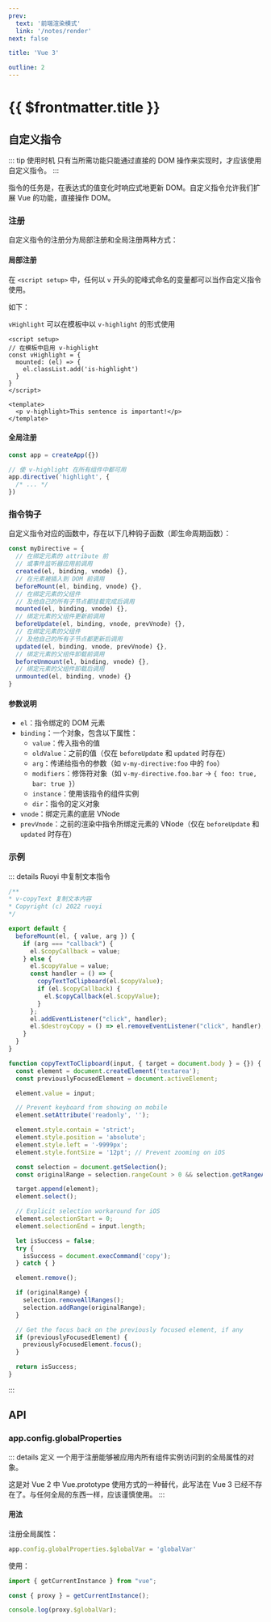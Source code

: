 ```yaml
---
prev:
  text: '前端渲染模式'
  link: '/notes/render'
next: false

title: 'Vue 3'

outline: 2
---
```


# {{ $frontmatter.title }}


## 自定义指令

::: tip 使用时机
只有当所需功能只能通过直接的 DOM 操作来实现时，才应该使用自定义指令。
:::

指令的任务是，在表达式的值变化时响应式地更新 DOM。自定义指令允许我们扩展 Vue 的功能，直接操作 DOM。


### 注册

自定义指令的注册分为局部注册和全局注册两种方式：


#### 局部注册

在 `<script setup>` 中，任何以 `v` 开头的驼峰式命名的变量都可以当作自定义指令使用。

如下：

`vHighlight` 可以在模板中以 `v-highlight` 的形式使用

```vue
<script setup>
// 在模板中启用 v-highlight
const vHighlight = {
  mounted: (el) => {
    el.classList.add('is-highlight')
  }
}
</script>

<template>
  <p v-highlight>This sentence is important!</p>
</template>
```


#### 全局注册

```js
const app = createApp({})

// 使 v-highlight 在所有组件中都可用
app.directive('highlight', {
  /* ... */
})
```


### 指令钩子

自定义指令对应的函数中，存在以下几种钩子函数（即生命周期函数）：

```js
const myDirective = {
  // 在绑定元素的 attribute 前
  // 或事件监听器应用前调用
  created(el, binding, vnode) {},
  // 在元素被插入到 DOM 前调用
  beforeMount(el, binding, vnode) {},
  // 在绑定元素的父组件
  // 及他自己的所有子节点都挂载完成后调用
  mounted(el, binding, vnode) {},
  // 绑定元素的父组件更新前调用
  beforeUpdate(el, binding, vnode, prevVnode) {},
  // 在绑定元素的父组件
  // 及他自己的所有子节点都更新后调用
  updated(el, binding, vnode, prevVnode) {},
  // 绑定元素的父组件卸载前调用
  beforeUnmount(el, binding, vnode) {},
  // 绑定元素的父组件卸载后调用
  unmounted(el, binding, vnode) {}
}
```

#### 参数说明

- `el`：指令绑定的 DOM 元素
- `binding`：一个对象，包含以下属性：
  - `value`：传入指令的值
  - `oldValue`：之前的值（仅在 `beforeUpdate` 和 `updated` 时存在）
  - `arg`：传递给指令的参数（如 `v-my-directive:foo` 中的 `foo`）
  - `modifiers`：修饰符对象（如 `v-my-directive.foo.bar` → `{ foo: true, bar: true }`）
  - `instance`：使用该指令的组件实例
  - `dir`：指令的定义对象
- `vnode`：绑定元素的底层 VNode
- `prevVnode`：之前的渲染中指令所绑定元素的 VNode（仅在 `beforeUpdate` 和 `updated` 时存在）


### 示例

::: details Ruoyi 中复制文本指令
```js
/**
* v-copyText 复制文本内容
* Copyright (c) 2022 ruoyi
*/

export default {
  beforeMount(el, { value, arg }) {
    if (arg === "callback") {
      el.$copyCallback = value;
    } else {
      el.$copyValue = value;
      const handler = () => {
        copyTextToClipboard(el.$copyValue);
        if (el.$copyCallback) {
          el.$copyCallback(el.$copyValue);
        }
      };
      el.addEventListener("click", handler);
      el.$destroyCopy = () => el.removeEventListener("click", handler);
    }
  }
}

function copyTextToClipboard(input, { target = document.body } = {}) {
  const element = document.createElement('textarea');
  const previouslyFocusedElement = document.activeElement;

  element.value = input;

  // Prevent keyboard from showing on mobile
  element.setAttribute('readonly', '');

  element.style.contain = 'strict';
  element.style.position = 'absolute';
  element.style.left = '-9999px';
  element.style.fontSize = '12pt'; // Prevent zooming on iOS

  const selection = document.getSelection();
  const originalRange = selection.rangeCount > 0 && selection.getRangeAt(0);

  target.append(element);
  element.select();

  // Explicit selection workaround for iOS
  element.selectionStart = 0;
  element.selectionEnd = input.length;

  let isSuccess = false;
  try {
    isSuccess = document.execCommand('copy');
  } catch { }

  element.remove();

  if (originalRange) {
    selection.removeAllRanges();
    selection.addRange(originalRange);
  }

  // Get the focus back on the previously focused element, if any
  if (previouslyFocusedElement) {
    previouslyFocusedElement.focus();
  }

  return isSuccess;
}

```
:::



## API


### app.config.globalProperties

::: details 定义
一个用于注册能够被应用内所有组件实例访问到的全局属性的对象。

这是对 Vue 2 中 Vue.prototype 使用方式的一种替代，此写法在 Vue 3 已经不存在了。与任何全局的东西一样，应该谨慎使用。
:::


#### 用法

注册全局属性：
```js
app.config.globalProperties.$globalVar = 'globalVar'
```

使用：
```js
import { getCurrentInstance } from "vue";

const { proxy } = getCurrentInstance();

console.log(proxy.$globalVar);
```